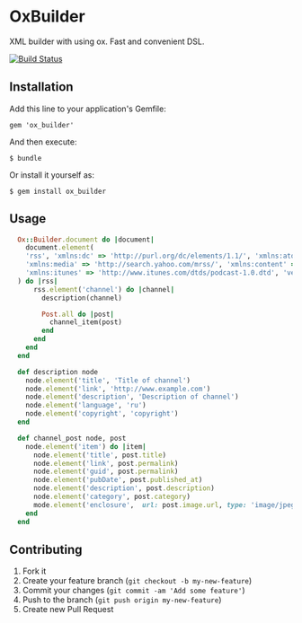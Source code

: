 # OxBuilder

XML builder with using ox. Fast and convenient DSL.

[![Build Status](https://secure.travis-ci.org/undr/ox_builder.png?branch=master)](http://travis-ci.org/undr/ox_builder)

## Installation

Add this line to your application's Gemfile:

    gem 'ox_builder'

And then execute:

    $ bundle

Or install it yourself as:

    $ gem install ox_builder

## Usage

```ruby
  Ox::Builder.document do |document|
    document.element(
    'rss', 'xmlns:dc' => 'http://purl.org/dc/elements/1.1/', 'xmlns:atom' => 'http://www.w3.org/2005/Atom',
    'xmlns:media' => 'http://search.yahoo.com/mrss/', 'xmlns:content' => 'http://purl.org/rss/1.0/modules/content/',
    'xmlns:itunes' => 'http://www.itunes.com/dtds/podcast-1.0.dtd', 'version' => '2.0'
  ) do |rss|
      rss.element('channel') do |channel|
        description(channel)

        Post.all do |post|
          channel_item(post)
        end
      end
    end
  end

  def description node
    node.element('title', 'Title of channel')
    node.element('link', 'http://www.example.com')
    node.element('description', 'Description of channel')
    node.element('language', 'ru')
    node.element('copyright', 'copyright')
  end

  def channel_post node, post
    node.element('item') do |item|
      node.element('title', post.title)
      node.element('link', post.permalink)
      node.element('guid', post.permalink)
      node.element('pubDate', post.published_at)
      node.element('description', post.description)
      node.element('category', post.category)
      mode.element('enclosure',  url: post.image.url, type: 'image/jpeg', length: post.image.size)
    end
  end
```

## Contributing

1. Fork it
2. Create your feature branch (`git checkout -b my-new-feature`)
3. Commit your changes (`git commit -am 'Add some feature'`)
4. Push to the branch (`git push origin my-new-feature`)
5. Create new Pull Request
